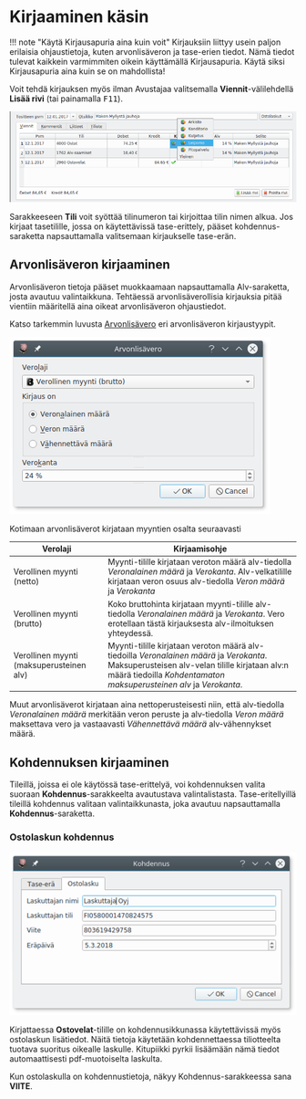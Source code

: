 # Kirjaaminen käsin


!!! note "Käytä Kirjausapuria aina kuin voit"
    Kirjauksiin liittyy usein paljon erilaisia ohjaustietoja, kuten arvonlisäveron ja tase-erien tiedot. Nämä tiedot tulevat kaikkein varmimmiten oikein käyttämällä Kirjausapuria. Käytä siksi Kirjausapuria aina kuin se on mahdollista!

Voit tehdä kirjauksen myös ilman Avustajaa valitsemalla **Viennit**-välilehdellä **Lisää rivi** (tai painamalla <kbd>F11</kbd>).

![](ruudukko.png)

Sarakkeeseen **Tili** voit syöttää tilinumeron tai kirjoittaa tilin nimen alkua. Jos kirjaat tasetilille, jossa on käytettävissä tase-erittely, pääset kohdennus-saraketta napsauttamalla valitsemaan kirjaukselle tase-erän.

## Arvonlisäveron kirjaaminen

Arvonlisäveron tietoja pääset muokkaamaan napsauttamalla Alv-saraketta, josta avautuu valintaikkuna. Tehtäessä arvonlisäverollisia kirjauksia pitää vientiin määritellä aina oikeat arvonlisäveron ohjaustiedot.

Katso tarkemmin luvusta [Arvonlisävero](/alv) eri arvonlisäveron kirjaustyypit.

![](/alv/alvvalinta.png)

Kotimaan arvonlisäverot kirjataan myyntien osalta seuraavasti

Verolaji |  Kirjaamisohje
--------------|---------------------
Verollinen myynti (netto)  | Myynti-tilille kirjataan veroton määrä alv-tiedolla *Veronalainen määrä* ja *Verokanta*. Alv-velkatilille kirjataan veron osuus alv-tiedolla *Veron määrä* ja *Verokanta*
Verollinen myynti (brutto) | Koko bruttohinta kirjataan myynti-tilille alv-tiedolla *Veronalainen määrä* ja *Verokanta*. Vero erotellaan tästä kirjauksesta alv-ilmoituksen yhteydessä.
Verollinen myynti (maksuperusteinen alv) | Myynti-tilille kirjataan veroton määrä alv-tiedoilla *Veronalainen määrä* ja *Verokanta*. Maksuperusteisen alv-velan tilille kirjataan alv:n määrä tiedoilla *Kohdentamaton maksuperusteinen alv* ja *Verokanta*.

Muut arvonlisäverot kirjataan aina nettoperusteisesti niin, että alv-tiedolla *Veronalainen määrä* merkitään veron peruste ja alv-tiedolla *Veron määrä* maksettava vero ja vastaavasti *Vähennettävä määrä* alv-vähennykset määrä.

## Kohdennuksen kirjaaminen

Tileillä, joissa ei ole käytössä tase-erittelyä, voi kohdennuksen valita suoraan **Kohdennus**-sarakkeelta avautustava valintalistasta. Tase-eritellyillä tileillä kohdennus valitaan valintaikkunasta, joka avautuu napsauttamalla **Kohdennus**-saraketta.


### Ostolaskun kohdennus

![](olkohdennus.png)

Kirjattaessa **Ostovelat**-tilille on kohdennusikkunassa käytettävissä myös ostolaskun lisätiedot. Näitä tietoja käytetään kohdennettaessa tiliotteelta tuotava suoritus oikealle laskulle. Kitupiikki pyrkii lisäämään nämä tiedot automaattisesti pdf-muotoiselta laskulta.

Kun ostolaskulla on kohdennustietoja, näkyy Kohdennus-sarakkeessa sana **VIITE**.
